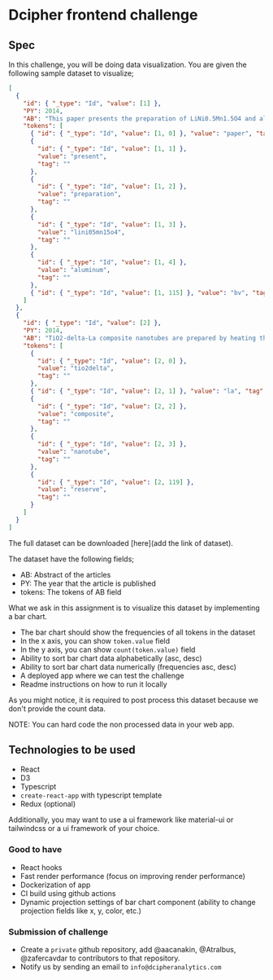 # Dcipher frontend challenge

## Spec

In this challenge, you will be doing data visualization.
You are given the following sample dataset to visualize;

```json
[
  {
    "id": { "_type": "Id", "value": [1] },
    "PY": 2014,
    "AB": "This paper presents the preparation of LiNi0.5Mn1.5O4 and aluminum (Al) doped LiNi0.5Mn1.5O4 hollow microspheres as 5 V cathodes using monodisperse MnCO3 microspheres as precursor and template, which were synthesized using MnSO4 center dot H2O, NaHCO3 and ethanol in water at room temperature. XRD and morphology characterization results indicated that the as-prepared LiNi0.5Mn1.5O4 and Al doped LiNi0.5Mn1.5O4 were both spinel structure, and have particle sizes of 2-3 mu m. The cathode electrochemical properties of LiNi0.5Mn1.5O4 and Al doped LiNi0.5Mn1.5O4 hollow microspheres (as 5 V cathodes) were evaluated and compared by galvanostatic cycling (GC) vs. Li/Li+ at the current rate 1C in 2.7-4.8 V. The specific initial capacities of all samples were in the range of 70-120 mA h g (1). Compared to undoped LiNi0.5Mn1.5O4, Al doped LiNi0.5Mn1.5O4 hollow structures can effectively improve discharge capacity (up to 140 (+/- 5) mA h g (1)) and cycling stability (70% capacity retention after 200 cycles) as high voltage cathode materials. (C) 2014 Published by Elsevier B.V.",
    "tokens": [
      { "id": { "_type": "Id", "value": [1, 0] }, "value": "paper", "tag": "" },
      {
        "id": { "_type": "Id", "value": [1, 1] },
        "value": "present",
        "tag": ""
      },
      {
        "id": { "_type": "Id", "value": [1, 2] },
        "value": "preparation",
        "tag": ""
      },
      {
        "id": { "_type": "Id", "value": [1, 3] },
        "value": "lini05mn15o4",
        "tag": ""
      },
      {
        "id": { "_type": "Id", "value": [1, 4] },
        "value": "aluminum",
        "tag": ""
      },
      { "id": { "_type": "Id", "value": [1, 115] }, "value": "bv", "tag": "" }
    ]
  },
  {
    "id": { "_type": "Id", "value": [2] },
    "PY": 2014,
    "AB": "TiO2-delta-La composite nanotubes are prepared by heating the ethanol solution of La(NO3)(3)center dot 6H(2)O which is introduced into nanotube titanium acid at pre-set temperature. The effect of La dosage on the microstructure and electrochemical properties of as-fabricated TiO2-delta-La composite nanotubes is investigated. Results indicate that La3+ can be trapped in the internal/external surfaces and the interlayer space of nanotubes. All of these help to retain the nanotubular morphology and layered structure during the dehydration process. Ti3+ defects generated by the dehydration of nanotube titanium acid can be stabilized by the formed Ti-O-La bond. So, as-fabricated TiO2-delta-La composite nanotubes samples exhibit markedly improved electrochemical properties than pristine TiO2. Particularly, the electrode made of TiO2-delta-La composite nanotubes containing 5% La element (mass fraction) has a high capacity of 142 mA h g(-1) at a charge/discharge rate of 20 C rate and a capacity retention of 87% after 1000 cycles at 10 C, showing superior electrochemical performance and great potential as an anode material for high-rate lithiumion batteries. (C) 2014 Elsevier B.V. All rights reserved.",
    "tokens": [
      {
        "id": { "_type": "Id", "value": [2, 0] },
        "value": "tio2delta",
        "tag": ""
      },
      { "id": { "_type": "Id", "value": [2, 1] }, "value": "la", "tag": "" },
      {
        "id": { "_type": "Id", "value": [2, 2] },
        "value": "composite",
        "tag": ""
      },
      {
        "id": { "_type": "Id", "value": [2, 3] },
        "value": "nanotube",
        "tag": ""
      },
      {
        "id": { "_type": "Id", "value": [2, 119] },
        "value": "reserve",
        "tag": ""
      }
    ]
  }
]
```

The full dataset can be downloaded [here](add the link of dataset).

The dataset have the following fields;

- AB: Abstract of the articles
- PY: The year that the article is published
- tokens: The tokens of AB field

What we ask in this assignment is to visualize this dataset by implementing a bar chart.

- The bar chart should show the frequencies of all tokens in the dataset
- In the x axis, you can show `token.value` field
- In the y axis, you can show `count(token.value)` field
- Ability to sort bar chart data alphabetically (asc, desc)
- Ability to sort bar chart data numerically (frequencies asc, desc)
- A deployed app where we can test the challenge
- Readme instructions on how to run it locally

As you might notice, it is required to post process this dataset because we don't provide the count data.

NOTE: You can hard code the non processed data in your web app.

## Technologies to be used

- React
- D3
- Typescript
- `create-react-app` with typescript template
- Redux (optional)

Additionally, you may want to use a ui framework like material-ui or tailwindcss or a ui framework of your choice.

### Good to have

- React hooks
- Fast render performance (focus on improving render performance)
- Dockerization of app
- CI build using github actions
- Dynamic projection settings of bar chart component (ability to change projection fields like x, y, color, etc.)

### Submission of challenge

- Create a `private` github repository, add @aacanakin, @Atralbus, @zafercavdar to contributors to that repository.
- Notify us by sending an email to `info@dcipheranalytics.com`
